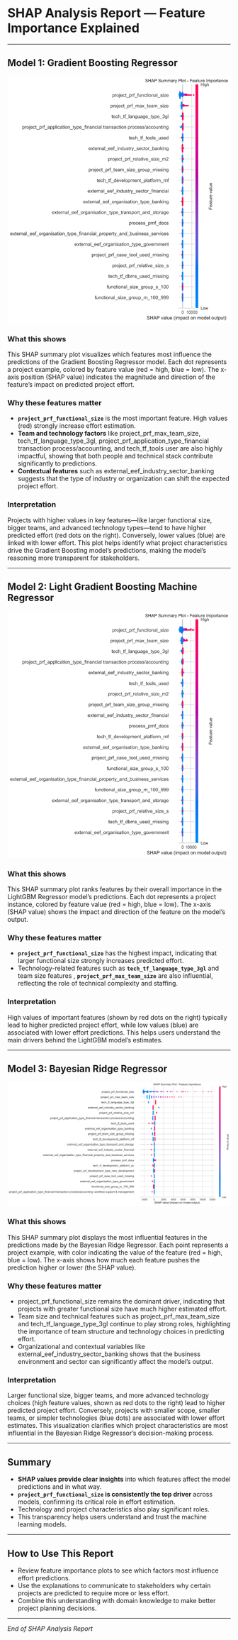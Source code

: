 # SHAP Analysis Report — Feature Importance Explained

---

## Model 1: Gradient Boosting Regressor

![Gradient Boosting Regressor SHAP Summary](../plots/shap_summary_GradientBoostingRegressor.png)

### What this shows  
This SHAP summary plot visualizes which features most influence the predictions of the Gradient Boosting Regressor model. Each dot represents a project example, colored by feature value (red = high, blue = low). The x-axis position (SHAP value) indicates the magnitude and direction of the feature’s impact on predicted project effort.

### Why these features matter  
- **`project_prf_functional_size`** is the most important feature. High values (red) strongly increase effort estimation.  
- **Team and technology factors** like project_prf_max_team_size, tech_tf_language_type_3gl, project_prf_application_type_financial transaction process/accounting, and tech_tf_tools user are also highly impactful, showing that both people and technical stack contribute significantly to predictions.
- **Contextual features** such as external_eef_industry_sector_banking suggests that the type of industry or organization can shift the expected project effort.

### Interpretation  
Projects with higher values in key features—like larger functional size, bigger teams, and advanced technology types—tend to have higher predicted effort (red dots on the right). Conversely, lower values (blue) are linked with lower effort. This plot helps identify what project characteristics drive the Gradient Boosting model’s predictions, making the model’s reasoning more transparent for stakeholders.

---
## Model 2: Light Gradient Boosting Machine Regressor

![Light Gradient Boosting Machine Regressor SHAP Summary](../plots/shap_summary_LGBMRegressor.png)

### What this shows  
This SHAP summary plot ranks features by their overall importance in the LightGBM Regressor model’s predictions. Each dot represents a project instance, colored by feature value (red = high, blue = low). The x-axis (SHAP value) shows the impact and direction of the feature on the model’s output.

### Why these features matter  
- **`project_prf_functional_size`** has the highest impact, indicating that larger functional size strongly increases predicted effort.  
- Technology-related features such as **`tech_tf_language_type_3gl`** and team size features , **`project_prf_max_team_size`** are also influential, reflecting the role of technical complexity and staffing.

### Interpretation  
High values of important features (shown by red dots on the right) typically lead to higher predicted project effort, while low values (blue) are associated with lower effort predictions. This helps users understand the main drivers behind the LightGBM model’s estimates.

---


## Model 3: Bayesian Ridge Regressor

![Bayesian Ridge Regressor](../plots/shap_summary_BayesianRidge.png)

### What this shows  
This SHAP summary plot displays the most influential features in the predictions made by the Bayesian Ridge Regressor. Each point represents a project example, with color indicating the value of the feature (red = high, blue = low). The x-axis shows how much each feature pushes the prediction higher or lower (the SHAP value).

### Why these features matter  
- project_prf_functional_size remains the dominant driver, indicating that projects with greater functional size have much higher estimated effort.
- Team size and technical features such as project_prf_max_team_size and tech_tf_language_type_3gl continue to play strong roles, highlighting the importance of team structure and technology choices in predicting effort.
- Organizational and contextual variables like external_eef_industry_sector_banking shows that the business environment and sector can significantly affect the model’s output.

### Interpretation  
Larger functional size, bigger teams, and more advanced technology choices (high feature values, shown as red dots to the right) lead to higher predicted project effort. Conversely, projects with smaller scope, smaller teams, or simpler technologies (blue dots) are associated with lower effort estimates. This visualization clarifies which project characteristics are most influential in the Bayesian Ridge Regressor’s decision-making process.

---

## Summary

- **SHAP values provide clear insights** into which features affect the model predictions and in what way.  
- **`project_prf_functional_size` is consistently the top driver** across models, confirming its critical role in effort estimation.  
- Technology and project characteristics also play significant roles.  
- This transparency helps users understand and trust the machine learning models.

---

## How to Use This Report

- Review feature importance plots to see which factors most influence effort predictions.  
- Use the explanations to communicate to stakeholders why certain projects are predicted to require more or less effort.  
- Combine this understanding with domain knowledge to make better project planning decisions.

---

*End of SHAP Analysis Report*
